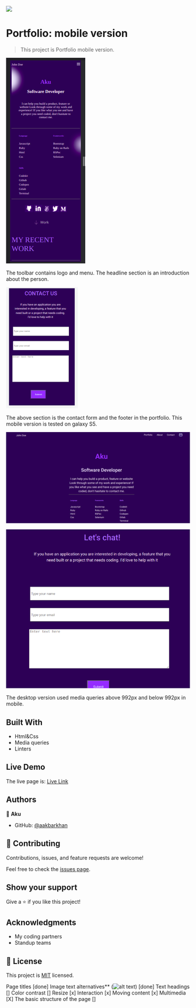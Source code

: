 ![](https://img.shields.io/badge/Microverse-blueviolet)

# Portfolio: mobile version

> This project is Portfolio mobile version.

![screenshot](./assets/mobile-portfolio.png)

The toolbar contains logo and menu. The headline section is an introduction about the person.

![](./assets/galaxys5.png)

The above section is the contact form and the footer in the portfolio.
This mobile version is tested on galaxy S5.

![](./assets/desktop.png)

![](./assets/email.png)

The desktop version used media queries above 992px and below 992px in mobile. 



## Built With

- Html&Css
- Media queries
- Linters
## Live Demo

The live page is:
[Live Link](https://aakbarkhan.github.io/Portfolio/)


## Authors

👤 **Aku**

- GitHub: [@aakbarkhan](https://github.com/aakbarkhan)



## 🤝 Contributing

Contributions, issues, and feature requests are welcome!

Feel free to check the [issues page](../../issues/).

## Show your support

Give a ⭐️ if you like this project!

## Acknowledgments

- My coding partners
- Standup teams


## 📝 License

This project is [MIT](./MIT.md) licensed.

Page titles [done]
Image text alternatives** (<img alt="alt text">) [done]
Text headings []
Color contrast []
Resize [x]
Interaction [x]
Moving content [x]
Multimedia [X]
The basic structure of the page []

